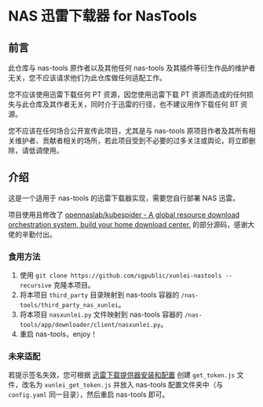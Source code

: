 # NAS 迅雷下载器 for NasTools

## 前言

此仓库与 nas-tools 原作者以及其他任何 nas-tools 及其插件等衍生作品的维护者无关，您不应该请求他们为此仓库做任何适配工作。

您不应该使用迅雷下载任何 PT 资源，因您使用迅雷下载 PT 资源而造成的任何损失与此仓库及其作者无关，同时介于迅雷的行径，也不建议用作下载任何 BT 资源。

您不应该在任何场合公开宣传此项目，尤其是与 nas-tools 原项目作者及其所有相关维护者、贡献者相关的场所，若此项目受到不必要的过多关注或舆论，将立即删除，请低调使用。

## 介绍

这是一个适用于 nas-tools 的迅雷下载器实现，需要您自行部署 NAS 迅雷。

项目使用且修改了 [opennaslab/kubespider - A global resource download orchestration system, build your home download center.](https://github.com/opennaslab/kubespider) 的部分源码，感谢大佬的辛勤付出。

### 食用方法

1. 使用 `git clone https://github.com/sgpublic/xunlei-nastools --recursive` 克隆本项目。
2. 将本项目 `third_party` 目录映射到 nas-tools 容器的 `/nas-tools/third_party_nas_xunlei`。
3. 将本项目 `nasxunlei.py` 文件映射到 nas-tools 容器的 `/nas-tools/app/downloader/client/nasxunlei.py`。
4. 重启 nas-tools，enjoy！

### 未来适配

若提示签名失效，您可根据 [迅雷下载提供器安装和配置](https://github.com/opennaslab/kubespider/tree/f55eab6a931d1851d5cbe2b6467d7dde96bffdef/docs/zh/user_guide/thunder_install_config) 创建 `get_token.js` 文件，改名为 `xunlei_get_token.js` 并放入 nas-tools 配置文件夹中（与 `config.yaml` 同一目录），然后重启 nas-tools 即可。
